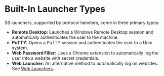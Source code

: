 [title]: # (Built-In Launcher Types)
[tags]: # (Launcher)
[priority]: # (1000)

# Built-In Launcher Types

SS launchers, supported by protocol handlers, come in three primary types:

- **Remote Desktop:** Launches a Windows Remote Desktop session and automatically authenticates the user to the machine.
- **PuTTY:** Opens a PuTTY session and authenticates the user to a Unix system.
- **Web Password Filler:** Uses a Chrome extension to automatically log the user into a website with secret credentials.
- **Web Launcher:** An alternative method to automatically log on websites. See [Web Launchers](../web-launchers/index.md).